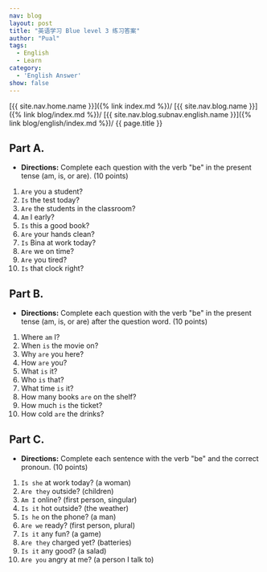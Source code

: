 ```yaml
---
nav: blog
layout: post
title: "英语学习 Blue level 3 练习答案"
author: "Pual"
tags:
  - English
  - Learn
category:
  - 'English Answer'
show: false
---
```


[{{ site.nav.home.name }}]({% link index.md %})/
[{{ site.nav.blog.name }}]({% link blog/index.md %})/
[{{ site.nav.blog.subnav.english.name }}]({% link blog/english/index.md %})/
{{ page.title }}

## Part A.
* __Directions:__ Complete each question with the verb "be" in the present tense (am, is, or are). (10 points)
1. `Are` you a student?
2. `Is` the test today?
3. `Are` the students in the classroom?
4. `Am` I early?
5. `Is` this a good book?
6. `Are` your hands clean?
7. `Is` Bina at work today?
8. `Are` we on time?
9. `Are` you tired?
10. `Is` that clock right?

## Part B.
* __Directions:__ Complete each question with the verb "be" in the present tense (am, is, or are) after the question word. (10 points)
1. Where `am` I?
2. When `is` the movie on?
3. Why `are` you here?
4. How `are` you?
5. What `is` it?
6. Who `is` that?
7. What time `is` it?
8. How many books `are` on the shelf?
9. How much `is` the ticket?
10. How cold `are` the drinks?

## Part C.
* __Directions:__ Complete each sentence with the verb "be" and the correct pronoun. (10 points)
1. `Is she` at work today? (a woman)
2. `Are they` outside? (children)
3. `Am I` online? (first person, singular)
4. `Is it` hot outside? (the weather)
5. `Is he` on the phone? (a man)
6. `Are we` ready? (first person, plural)
7. `Is it` any fun? (a game)
8. `Are they` charged yet? (batteries)
9. `Is it` any good? (a salad)
10. `Are you` angry at me? (a person I talk to)